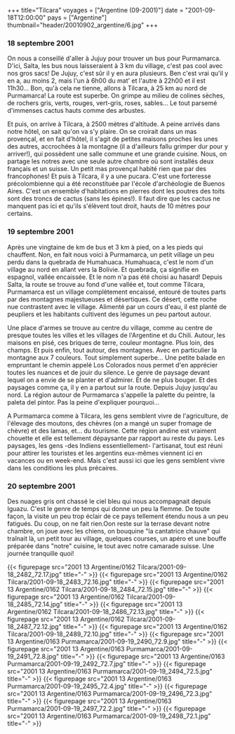 +++
title="Tilcara"
voyages = ["Argentine (09-2001)"]
date = "2001-09-18T12:00:00"
pays = ["Argentine"]
thumbnail="header/20010902_argentine/6.jpg"
+++
### 18 septembre 2001

On nous a conseillé d'aller à Jujuy pour trouver un bus pour Purmamarca. D'ici, 
Salta, les bus nous laisseraient à 3 km du village, c'est pas cool avec nos 
gros sacs! De Jujuy, c'est sûr il y en aura plusieurs. Ben c'est vrai qu'il 
y en a, au moins 2, mais l'un à 6h00 du mat' et l'autre à 22h00 et il est 11h30... 
Bon, qu'à cela ne tienne, allons à Tilcara, à 25 km au nord de Purmamarca! La 
route est superbe. On grimpe au milieu de colines sèches, de rochers gris, verts, 
rouges, vert-gris, roses, sables... Le tout parsemé d'immenses cactus hauts 
comme des arbustes.

Et puis, on arrive à Tilcara, à 2500 mètres d'altitude. A peine arrivés dans 
notre hôtel, on sait qu'on va s'y plaire. On se croirait dans un mas provençal, 
et en fait d'hôtel, il s'agit de petites maisons proches les unes des autres, 
accrochées à la montagne (il a d'ailleurs fallu grimper dur pour y arriver!), 
qui possèdent une salle commune et une grande cuisine. Nous, on partage les 
notres avec une seule autre chambre où sont installés deux français et un suisse. 
Un petit mas provençal habité rien que par des francophones! Et puis à Tilcara, 
il y a une pucara. C'est une forteresse précolombienne qui a été reconstituée 
par l'école d'archéologie de Buenos Aires. C'est un ensemble d'habitations en 
pierres dont les poutres des toits sont des troncs de cactus (sans les épines!). 
Il faut dire que les cactus ne manquent pas ici et qu'ils s'élèvent tout droit, 
hauts de 10 mètres pour certains.

### 19 septembre 2001

Après une vingtaine de km de bus et 3 km à pied, on a les pieds qui chauffent. 
Non, en fait nous voici à Purmamarca, un petit village un peu perdu dans la 
quebrada de Humahuaca. Humahuaca, c'est le nom d'un village au nord en allant 
vers la Bolivie. Et quebrada, ça signifie en espagnol, vallée encaissée. Et 
le nom n'a pas été choisi au hasard! Depuis Salta, la route se trouve au fond 
d'une vallée et, tout comme Tilcara, Purmamarca est un village complètement 
encaissé, entouré de toutes parts par des montagnes majestueuses et désertiques. 
Ce désert, cette roche nue contrastent avec le village. Alimenté par un cours 
d'eau, il est planté de peupliers et les habitants cultivent des légumes un 
peu partout autour.

Une place d'armes se trouve au centre du village, comme au centre de presque 
toutes les villes et les villages de l'Argentine et du Chili. Autour, les maisons 
en pisé, ces briques de terre, couleur montagne. Plus loin, des champs. Et puis 
enfin, tout autour, des montagnes. Avec en particulier la montagne aux 7 couleurs. 
Tout simplement superbe... Une petite balade en empruntant le chemin appelé 
Los Colorados nous permet d'en apprécier toutes les nuances et de jouir du silence. 
Le genre de paysage devant lequel on a envie de se planter et d'admirer. Et 
de ne plus bouger. Et des paysages comme ça, il y en a partout sur la route. 
Depuis Jujuy jusqu'au nord. La région autour de Purmamarca s'appelle la palette 
du peintre, la paleta del pintor. Pas la peine d'expliquer pourquoi...

A Purmamarca comme à Tilcara, les gens semblent vivre de l'agriculture, de 
l'élevage des moutons, des chèvres (on a mangé un super fromage de chèvre) et 
des lamas, et... du tourisme. Cette région andine est vraiment chouette et elle 
est tellement dépaysante par rapport au reste du pays. Les paysages, les gens 
-des Indiens essentiellement- l'artisanat, tout est réuni pour attirer les touristes 
et les argentins eux-mêmes viennent ici en vacances ou en week-end. Mais c'est 
aussi ici que les gens semblent vivre dans les conditions les plus précaires.

### 20 septembre 2001

Des nuages gris ont chassé le ciel bleu qui nous accompagnait depuis Iguazu. 
C'est le genre de temps qui donne un peu la flemme. De toute façon, la visite 
un peu trop éclair de ce pays tellement étendu nous a un peu fatigués. Du coup, 
on ne fait rien.Oon reste sur la terrase devant notre chambre, on joue avec 
les chiens, on bouquine "la cantatrice chauve" qui traînait là, un petit tour 
au village, quelques courses, un apéro et une bouffe préparée dans "notre" cuisine, 
le tout avec notre camarade suisse. Une journée tranquille quoi!


<div id="TOTO">{{< figurepage src="2001 13 Argentine/0162 Tilcara/2001-09-18_2482_72.17.jpg" title="-"  >}}
{{< figurepage src="2001 13 Argentine/0162 Tilcara/2001-09-18_2483_72.16.jpg" title="-"  >}}
{{< figurepage src="2001 13 Argentine/0162 Tilcara/2001-09-18_2484_72.15.jpg" title="-"  >}}
{{< figurepage src="2001 13 Argentine/0162 Tilcara/2001-09-18_2485_72.14.jpg" title="-"  >}}
{{< figurepage src="2001 13 Argentine/0162 Tilcara/2001-09-18_2486_72.13.jpg" title="-"  >}}
{{< figurepage src="2001 13 Argentine/0162 Tilcara/2001-09-18_2487_72.12.jpg" title="-"  >}}
{{< figurepage src="2001 13 Argentine/0162 Tilcara/2001-09-18_2489_72.10.jpg" title="-"  >}}
{{< figurepage src="2001 13 Argentine/0163 Purmamarca/2001-09-19_2490_72.9.jpg" title="-"  >}}
{{< figurepage src="2001 13 Argentine/0163 Purmamarca/2001-09-19_2491_72.8.jpg" title="-"  >}}
{{< figurepage src="2001 13 Argentine/0163 Purmamarca/2001-09-19_2492_72.7.jpg" title="-"  >}}
{{< figurepage src="2001 13 Argentine/0163 Purmamarca/2001-09-19_2494_72.5.jpg" title="-"  >}}
{{< figurepage src="2001 13 Argentine/0163 Purmamarca/2001-09-19_2495_72.4.jpg" title="-"  >}}
{{< figurepage src="2001 13 Argentine/0163 Purmamarca/2001-09-19_2496_72.3.jpg" title="-"  >}}
{{< figurepage src="2001 13 Argentine/0163 Purmamarca/2001-09-19_2497_72.2.jpg" title="-"  >}}
{{< figurepage src="2001 13 Argentine/0163 Purmamarca/2001-09-19_2498_72.1.jpg" title="-"  >}}
</DIV>

